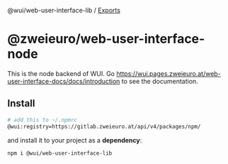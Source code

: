 @wui/web-user-interface-lib / [Exports](modules.md)

# @zweieuro/web-user-interface-node

This is the node backend of WUI. Go https://wui.pages.zweieuro.at/web-user-interface-docs/docs/introduction to see the documentation.

## Install

```bash
# add this to ~/.npmrc
@wui:registry=https://gitlab.zweieuro.at/api/v4/packages/npm/
```

and install it to your project as a **dependency**:

```bash
npm i @wui/web-user-interface-lib
```
